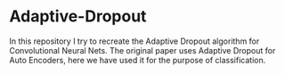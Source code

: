 # Adaptive-Dropout
In this repository I try to recreate the Adaptive Dropout algorithm for Convolutional Neural Nets.
The original paper uses Adaptive Dropout for Auto Encoders, here we have used it for the purpose of
classification.
